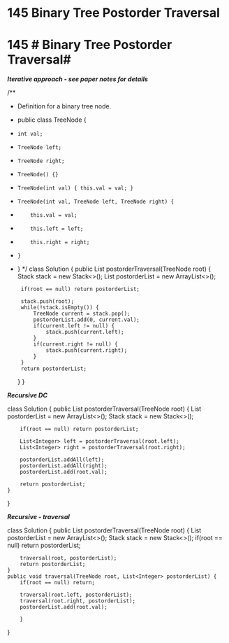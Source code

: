 # 145 Binary Tree Postorder Traversal

# 145 **# Binary Tree Postorder Traversal**# 

**_Iterative approach - see paper notes for details_**

/**
 * Definition for a binary tree node.
 * public class TreeNode {
 *     int val;
 *     TreeNode left;
 *     TreeNode right;
 *     TreeNode() {}
 *     TreeNode(int val) { this.val = val; }
 *     TreeNode(int val, TreeNode left, TreeNode right) {
 *         this.val = val;
 *         this.left = left;
 *         this.right = right;
 *     }
 * }
 */
class Solution {
    public List<Integer> postorderTraversal(TreeNode root) {
        Stack<TreeNode> stack = new Stack<>();
        List<Integer> postorderList = new ArrayList<>();
        
        if(root == null) return postorderList;
        
        stack.push(root);
        while(!stack.isEmpty()) {
            TreeNode current = stack.pop();
            postorderList.add(0, current.val);
            if(current.left != null) {
                stack.push(current.left);
            }
            if(current.right != null) {
                stack.push(current.right);
            }
        }
        return postorderList;
    }
}

**_Recursive DC_**

class Solution {
    public List<Integer> postorderTraversal(TreeNode root) {
        List<Integer> postorderList = new ArrayList<>();
        Stack<Integer> stack = new Stack<>();
        
        if(root == null) return postorderList;
        
        List<Integer> left = postorderTraversal(root.left);
        List<Integer> right = postorderTraversal(root.right);
        
        postorderList.addAll(left);
        postorderList.addAll(right);
        postorderList.add(root.val);
        
        return postorderList;
    }
}

**_Recursive - traversal_**

class Solution {
    public List<Integer> postorderTraversal(TreeNode root) {
        List<Integer> postorderList = new ArrayList<>();
        Stack<Integer> stack = new Stack<>();
        if(root == null) return postorderList;
        
        traversal(root, postorderList);
        return postorderList;
    }
    public void traversal(TreeNode root, List<Integer> postorderList) {
        if(root == null) return;
        
        traversal(root.left, postorderList);
        traversal(root.right, postorderList);
        postorderList.add(root.val);
        
        }
}

